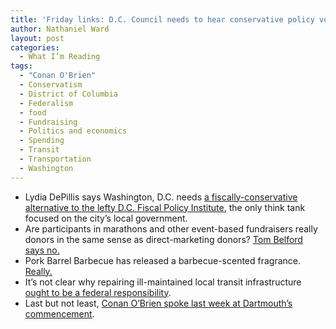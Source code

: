 ```yaml
---
title: 'Friday links: D.C. Council needs to hear conservative policy voices'
author: Nathaniel Ward
layout: post
categories:
  - What I’m Reading
tags:
  - "Conan O'Brien"
  - Conservatism
  - District of Columbia
  - Federalism
  - food
  - Fundraising
  - Politics and economics
  - Spending
  - Transit
  - Transportation
  - Washington
---
```


  * Lydia DePillis says Washington, D.C. needs [a fiscally-conservative alternative to the lefty D.C. Fiscal Policy Institute][1], the only think tank focused on the city’s local government.
  * Are participants in marathons and other event-based fundraisers really donors in the same sense as direct-marketing donors? [Tom Belford says no.][2]
  * Pork Barrel Barbecue has released a barbecue-scented fragrance. [Really.][3]
  * It’s not clear why repairing ill-maintained local transit infrastructure [ought to be a federal responsibility][4].
  * Last but not least, [Conan O’Brien spoke last week at Dartmouth’s commencement](www.youtube.com/watch?v=KmDYXaaT9sA).

 [1]: http://www.washingtoncitypaper.com/blogs/housingcomplex/2011/06/15/fiscal-education/
 [2]: http://www.theagitator.net/dont-miss-these-posts/thonors-not-donors/
 [3]: http://www.stltoday.com/news/local/columns/deb-peterson/article_a94dd620-9149-11e0-8e48-0019bb30f31a.html
 [4]: http://dc.streetsblog.org/2011/06/13/obama-administration-pushes-for-transit-maintenance/